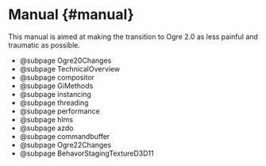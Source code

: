 # Manual {#manual}

This manual is aimed at making the transition to Ogre 2.0 as less
painful and traumatic as possible.

- @subpage Ogre20Changes
- @subpage TechnicalOverview
- @subpage compositor
- @subpage GiMethods
- @subpage instancing
- @subpage threading
- @subpage performance
- @subpage hlms
- @subpage azdo
- @subpage commandbuffer
- @subpage Ogre22Changes
- @subpage BehavorStagingTextureD3D11
